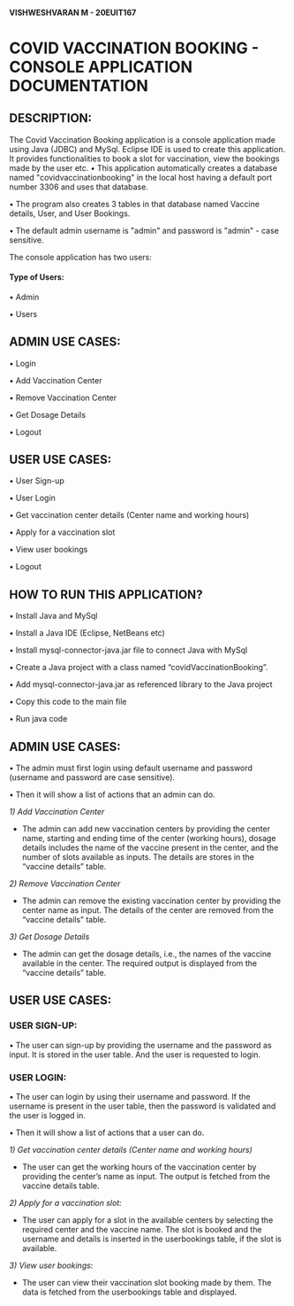 #### VISHWESHVARAN M - 20EUIT167

# COVID VACCINATION BOOKING - CONSOLE APPLICATION DOCUMENTATION

## DESCRIPTION:
  The Covid Vaccination Booking application is a console application made using Java (JDBC) and MySql. Eclipse IDE is used to create this application. It provides functionalities to book a slot for vaccination, view the bookings made by the user etc. 
  •	This application automatically creates a database named "covidvaccinationbooking" in the local host having a default port number 3306 and uses that database.
  
  •	The program also creates 3 tables in that database named Vaccine details, User, and User Bookings.
  
  •	The default admin username is "admin" and password is "admin" - case sensitive.

The console application has two users:

#### Type of Users:

  •	Admin

  •	Users


## ADMIN USE CASES:
•	Login

•	Add Vaccination Center

•	Remove Vaccination Center

•	Get Dosage Details

•	Logout

## USER USE CASES:
•	User Sign-up

•	User Login

•	Get vaccination center details (Center name and working hours)

•	Apply for a vaccination slot

•	View user bookings

•	Logout


## HOW TO RUN THIS APPLICATION?
•	Install Java and MySql

•	Install a Java IDE (Eclipse, NetBeans etc)

•	Install mysql-connector-java.jar file to connect Java with MySql

•	Create a Java project with a class named “covidVaccinationBooking”.

•	Add mysql-connector-java.jar as referenced library to the Java project

•	Copy this code to the main file

•	Run java code


## ADMIN USE CASES:

•	The admin must first login using default username and password (username and password are case sensitive).

•	Then it will show a list of actions that an admin can do.

_1)	Add Vaccination Center_
  - The admin can add new vaccination centers by providing the center name, starting and ending time of the center (working hours), dosage details includes the                  name of the vaccine present in the center, and the number of slots available as inputs. The details are stores in the “vaccine details” table.

_2)	Remove Vaccination Center_
  - The admin can remove the existing vaccination center by providing the center name as input. The details of the center are removed from the “vaccine details” table.
 
_3)	Get Dosage Details_
  - The admin can get the dosage details, i.e., the names of the vaccine available in the center. The required output is displayed from the “vaccine details” table.


## USER USE CASES:

### USER SIGN-UP:
  • The user can sign-up by providing the username and the password as input. It is stored in the user table. And the user is requested to login.

### USER LOGIN:
•	The user can login by using their username and password. If the username is present in the user table, then the password is validated and the user is logged in.

•	Then it will show a list of actions that a user can do.

_1)	Get vaccination center details (Center name and working hours)_
  - The user can get the working hours of the vaccination center by providing the center’s name as input. The output is fetched from the vaccine details table.

_2)	Apply for a vaccination slot:_
  - The user can apply for a slot in the available centers by selecting the required center and the vaccine name. The slot is booked and the username and details is inserted in the userbookings table, if the slot is available.
 
_3)	View user bookings_:
  - The user can view their vaccination slot booking made by them. The data is fetched from the userbookings table and displayed.
